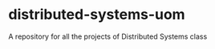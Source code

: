 distributed-systems-uom
=======================

A repository for all the projects of Distributed Systems class
